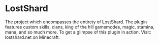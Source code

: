 # LostShard
The project which encompasses the entirety of LostShard. The plugin features custom skills, clans, king of the hill gamemodes, magic, stamina, mana, and so much more. To get a glimpse of this plugin in action. Visit: lostshard.net on Minecraft. 
